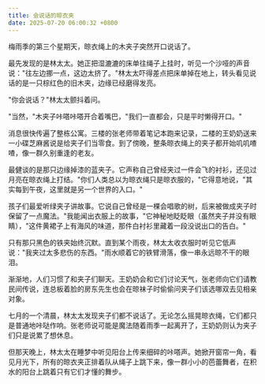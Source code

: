 ```yaml
---
title: 会说话的晾衣夹
date: 2025-07-20 06:00:32 +0800
---
```


梅雨季的第三个星期天，晾衣绳上的木夹子突然开口说话了。

最先发现的是林太太。她正把湿漉漉的床单往绳子上挂时，听见一个沙哑的声音说："往左边挪一点，这边太挤了。"林太太吓得差点把床单掉在地上，转头看见说话的是一只棕红色的旧木夹，边缘已经磨得发亮。

"你会说话？"林太太颤抖着问。

"当然，"木夹子咔嗒咔嗒开合着嘴巴，"我们一直都会，只是平时懒得开口。"

消息很快传遍了整栋公寓。三楼的张老师带着笔记本跑来记录，二楼的王奶奶送来一小碟芝麻酱说是给夹子们当零食。到了傍晚，整条晾衣绳上的夹子都开始叽叽喳喳，像一群久别重逢的老友。

最健谈的是那只边缘掉漆的蓝夹子。它声称自己曾经夹过一件会飞的衬衫，还见过月亮在晾衣绳上打结。"你们人类总以为晾衣绳只是晾衣服的，"它得意地说，"其实每到午夜，这里就是另一个世界的入口。"

孩子们最爱听绿夹子讲故事。它说自己曾经是一棵会唱歌的树，后来被做成夹子时保留了一点魔法。"我能闻出衣服上的故事，"它神秘地眨眨眼（虽然夹子并没有眼睛），"这件黄裙子上有海风的味道，那件白衬衫里藏着一段没说出口的告白。"

只有那只黑色的铁夹始终沉默。直到某个雨夜，林太太收衣服时听见它低声说："我夹过太多悲伤的东西。"雨水顺着它的铁臂滑落，像一串永远晾不干的眼泪。

渐渐地，人们习惯了和夹子们聊天。王奶奶会和它们讨论天气，张老师向它们请教民间传说，连总板着脸的房东先生也会在晾袜子时偷偷问夹子们该选哪双去见相亲对象。

七月的一个清晨，林太太发现夹子们都不说话了。无论怎么摇晃晾衣绳，它们都只是普通地咔哒作响。张老师说可能是魔法随着雨季一起离开了，王奶奶则认为夹子们只是说累了想休息。

但那天晚上，林太太在睡梦中听见阳台上传来细碎的咔嗒声。她掀开窗帘一角，看见月光下，所有的晾衣夹正排着队从绳子上跳下来，像一群小小的芭蕾舞者，在积水的阳台上跳着只有它们才懂的舞步。
